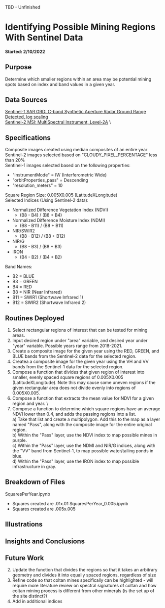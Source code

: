 TBD - Unfinished
# Identifying Possible Mining Regions With Sentinel Data
#### Started: 2/10/2022
## Purpose
Determine which smaller regions within an area may be potential mining spots based on index and band values in a given year.

## Data Sources
[Sentinel-1 SAR GRD: C-band Synthetic Aperture Radar Ground Range Detected, log scaling](https://developers.google.com/earth-engine/datasets/catalog/COPERNICUS_S1_GRD) \
[Sentinel-2 MSI: MultiSpectral Instrument, Level-2A](https://developers.google.com/earth-engine/datasets/catalog/COPERNICUS_S2_SR) \

## Specifications
Composite images created using median composites of an entire year \
Sentinel-2 images selected based on "CLOUDY_PIXEL_PERCENTAGE" less than 20% \
Sentinel-1 images selected based on the following properties:
- "instrumentMode" = IW (Interferometric Wide)
- "orbitProperties_pass" = Descending
- "resolution_meters" = 10 

Square Region Size: 0.005X0.005 (LatitudeXLongitude) \
Selected Indices (Using Sentinel-2 data):
- Normalized Difference Vegetation Index (NDVI)
  - (B8 - B4) / (B8 + B4)
- Normalized Difference Moisture Index (NDMI)
  - (B8 - B11) / (B8 + B11)
- NIR/SWIR2
  - (B8 - B12) / (B8 + B12)
- NIR/G
  - (B8 - B3) / (B8 + B3)
- IRON
  - (B4 - B2) / (B4 + B2)

Band Names:
- B2 = BLUE
- B3 = GREEN
- B4 = RED
- B8 = NIR (Near Infrared)
- B11 = SWIR1 (Shortwave Infrared 1)
- B12 = SWIR2 (Shortwave Infrared 2)

## Routines Deployed
1. Select rectangular regions of interest that can be tested for mining areas.
2. Input desired region under "area" variable, and desired year under "year" variable. Possible years range from 2018-2021. 
3. Create a composite image for the given year using the RED, GREEN, and BLUE bands from the Sentinel-2 data for the selected region.
4. Createa a composite image for the given year using the VH and VV bands from the Sentinel-1 data for the selected region.
5. Compose a function that divides that given region of interest into smaller, evenly spaced square regions of 0.005X0.005 (LatitudeXLongitude). Note this may cause some uneven regions if the given rectangular area does not divide evenly into regions of 0.005X0.005.
6. Compose a function that extracts the mean value for NDVI for a given region and year. \
7. Compose a function to determine which square regions have an average NDVI lower than 0.4, and adds the passing regions into a list. \
   a) Take that list and create a multipolygon. Add this to the map as a layer named "Pass", along with the composite image for the entire original region. \
   b) Within the "Pass" layer, use the NDVI index to map possible mines in purple. \
   c) Within the "Pass" layer, use the NDMI and NIR/G indices, along with the "VV" band from Sentinel-1, to map possible water/tailing ponds in blue. \
   d) Within the "Pass" layer, use the IRON index to map possible infrastructure in gray. 

## Breakdown of Files 
SquaresPerYear.ipynb
- Squares created are .01x.01 
SquaresPerYear_0.005.ipynb
- Squares created are .005x.005

## Illustrations

## Insights and Conclusions

## Future Work
2. Update the function that divides the regions so that it takes an arbitrary geometry and divides it into equally spaced regions, regardless of size
5. Refine code so that coltan mines specifically can be highlighted - will require more literature review on spectral signatures of coltan and how coltan mining process is different from other minerals (is the set up of the site distinct?)
6. Add in additional indices
